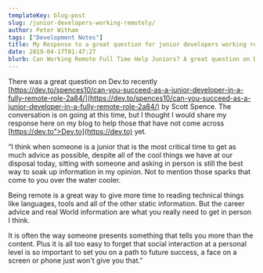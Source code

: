 ```yaml
---
templateKey: blog-post
slug: /junior-developers-working-remotely/
author: Peter Witham
tags: ["Development Notes"]
title: My Response to a great question for junior developers working remotely.
date: 2019-04-17T01:47:27
blurb: Can Working Remote Full Time Help Juniors? A great question on Dev.to is yielding some insightful responses for junior developers working remotely.
---
```


There was a great question on Dev.to recently [https://dev.to/spences10/can-you-succeed-as-a-junior-developer-in-a-fully-remote-role-2a84/](https://dev.to/spences10/can-you-succeed-as-a-junior-developer-in-a-fully-remote-role-2a84/) by Scott Spence. The conversation is on going at this time, but I thought I would share my response here on my blog to help those that have not come across [https://dev.to">Dev.to](https://dev.to) yet.

“I think when someone is a junior that is the most critical time to get as much advice as possible, despite all of the cool things we have at our disposal today, sitting with someone and asking in person is still the best way to soak up information in my opinion. Not to mention those sparks that come to you over the water cooler.

Being remote is a great way to give more time to reading technical things like languages, tools and all of the other static information. But the career advice and real World information are what you really need to get in person I think.

It is often the way someone presents something that tells you more than the content. Plus it is all too easy to forget that social interaction at a personal level is so important to set you on a path to future success, a face on a screen or phone just won't give you that.”
